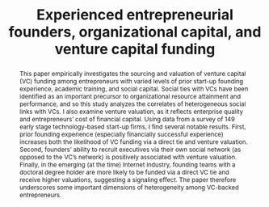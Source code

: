 ---
layout: article
comments: true
title: Experienced entrepreneurial founders, organizational capital, and venture capital funding
excerpt: Prior experience as a founder (particularly when financially successful) increases likelihood of funding and valuation; higher valuations improve founders' ability to recruit managers themselves, and founding teams with at least one PhD receive higher valuations.
link: http://citeseerx.ist.psu.edu/viewdoc/download?doi=10.1.1.711.2163&rep=rep1&type=pdf
source: Research Policy, 2006
authors:
  - name: David H. Hsu
    affiliation: University of Pennsylvania
abstract: This paper empirically investigates the sourcing and valuation of venture capital (VC) funding among entrepreneurs with varied levels of prior start-up founding experience, academic training, and social capital. Social ties with VCs have been identified as an important precursor to organizational resource attainment and performance, and so this study analyzes the correlates of heterogeneous social links with VCs. I also examine venture valuation, as it reflects enterprise quality and entrepreneurs’ cost of financial capital. Using data from a survey of 149 early stage technology-based start-up firms, I find several notable results. First, prior founding experience (especially financially successful experience) increases both the likelihood of VC funding via a direct tie and venture valuation. Second, founders’ ability to recruit executives via their own social network (as opposed to the VC’s network) is positively associated with venture valuation. Finally, in the emerging (at the time) Internet industry, founding teams with a doctoral degree holder are more likely to be funded via a direct VC tie and receive higher valuations, suggesting a signaling effect. The paper therefore underscores some important dimensions of heterogeneity among VC-backed entrepreneurs.
---